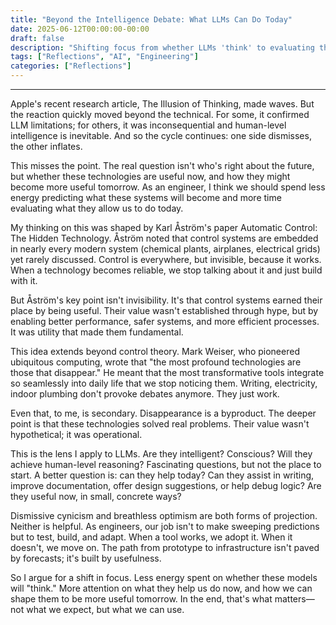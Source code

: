 ```yaml
---
title: "Beyond the Intelligence Debate: What LLMs Can Do Today"
date: 2025-06-12T00:00:00-00:00
draft: false
description: "Shifting focus from whether LLMs 'think' to evaluating their practical utility in engineering and daily work."
tags: ["Reflections", "AI", "Engineering"]
categories: ["Reflections"]
---
```

---

Apple's recent research article, The Illusion of Thinking, made waves. But the reaction quickly moved beyond the technical. For some, it confirmed LLM limitations; for others, it was inconsequential and human-level intelligence is inevitable. And so the cycle continues: one side dismisses, the other inflates.

This misses the point. The real question isn't who's right about the future, but whether these technologies are useful now, and how they might become more useful tomorrow. As an engineer, I think we should spend less energy predicting what these systems will become and more time evaluating what they allow us to do today.

My thinking on this was shaped by Karl Åström's paper Automatic Control: The Hidden Technology. Åström noted that control systems are embedded in nearly every modern system (chemical plants, airplanes, electrical grids) yet rarely discussed. Control is everywhere, but invisible, because it works. When a technology becomes reliable, we stop talking about it and just build with it.

But Åström's key point isn't invisibility. It's that control systems earned their place by being useful. Their value wasn't established through hype, but by enabling better performance, safer systems, and more efficient processes. It was utility that made them fundamental.

This idea extends beyond control theory. Mark Weiser, who pioneered ubiquitous computing, wrote that "the most profound technologies are those that disappear." He meant that the most transformative tools integrate so seamlessly into daily life that we stop noticing them. Writing, electricity, indoor plumbing don't provoke debates anymore. They just work.

Even that, to me, is secondary. Disappearance is a byproduct. The deeper point is that these technologies solved real problems. Their value wasn't hypothetical; it was operational.

This is the lens I apply to LLMs. Are they intelligent? Conscious? Will they achieve human-level reasoning? Fascinating questions, but not the place to start. A better question is: can they help today? Can they assist in writing, improve documentation, offer design suggestions, or help debug logic? Are they useful now, in small, concrete ways?

Dismissive cynicism and breathless optimism are both forms of projection. Neither is helpful. As engineers, our job isn't to make sweeping predictions but to test, build, and adapt. When a tool works, we adopt it. When it doesn't, we move on. The path from prototype to infrastructure isn't paved by forecasts; it's built by usefulness.

So I argue for a shift in focus. Less energy spent on whether these models will "think." More attention on what they help us do now, and how we can shape them to be more useful tomorrow. In the end, that's what matters—not what we expect, but what we can use. 